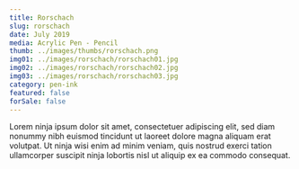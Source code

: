 ```yaml
---
title: Rorschach
slug: rorschach
date: July 2019
media: Acrylic Pen - Pencil
thumb: ../images/thumbs/rorschach.png
img01: ../images/rorschach/rorschach01.jpg
img02: ../images/rorschach/rorschach02.jpg
img03: ../images/rorschach/rorschach03.jpg
category: pen-ink
featured: false
forSale: false
---
```


Lorem ninja ipsum dolor sit amet, consectetuer adipiscing elit, sed diam nonummy nibh euismod tincidunt ut laoreet dolore magna aliquam erat volutpat. Ut ninja wisi enim ad minim veniam, quis nostrud exerci tation ullamcorper suscipit ninja lobortis nisl ut aliquip ex ea commodo consequat.